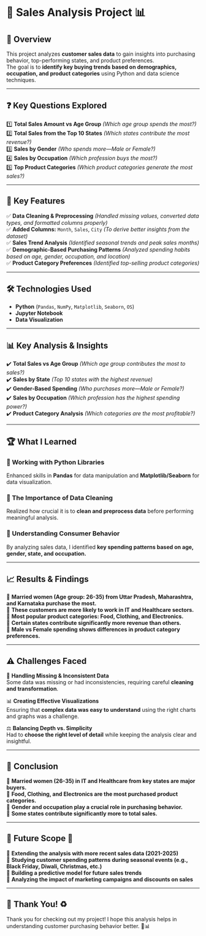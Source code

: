 # 🛒 Sales Analysis Project 📊  

## 📌 Overview  
This project analyzes **customer sales data** to gain insights into purchasing behavior, top-performing states, and product preferences.  
The goal is to **identify key buying trends based on demographics, occupation, and product categories** using Python and data science techniques.  

---

## ❓ Key Questions Explored  
1️⃣ **Total Sales Amount vs Age Group** *(Which age group spends the most?)*  
2️⃣ **Total Sales from the Top 10 States** *(Which states contribute the most revenue?)*  
3️⃣ **Sales by Gender** *(Who spends more—Male or Female?)*  
4️⃣ **Sales by Occupation** *(Which profession buys the most?)*  
5️⃣ **Top Product Categories** *(Which product categories generate the most sales?)*  

---

## 🔑 Key Features  
✅ **Data Cleaning & Preprocessing** *(Handled missing values, converted data types, and formatted columns properly)*  
✅ **Added Columns:** `Month`, `Sales`, `City` *(To derive better insights from the dataset)*  
✅ **Sales Trend Analysis** *(Identified seasonal trends and peak sales months)*  
✅ **Demographic-Based Purchasing Patterns** *(Analyzed spending habits based on age, gender, occupation, and location)*  
✅ **Product Category Preferences** *(Identified top-selling product categories)*  

---

## 🛠️ Technologies Used  
- **Python** (`Pandas`, `NumPy`, `Matplotlib`, `Seaborn`, `OS`)  
- **Jupyter Notebook**  
- **Data Visualization**  

---

## 📊 Key Analysis & Insights  
✔️ **Total Sales vs Age Group** *(Which age group contributes the most to sales?)*  
✔️ **Sales by State** *(Top 10 states with the highest revenue)*  
✔️ **Gender-Based Spending** *(Who purchases more—Male or Female?)*  
✔️ **Sales by Occupation** *(Which profession has the highest spending power?)*  
✔️ **Product Category Analysis** *(Which categories are the most profitable?)*  

---

## 🏆 What I Learned  
### 🔹 Working with Python Libraries  
Enhanced skills in **Pandas** for data manipulation and **Matplotlib/Seaborn** for data visualization.  

### 🔹 The Importance of Data Cleaning  
Realized how crucial it is to **clean and preprocess data** before performing meaningful analysis.  

### 🔹 Understanding Consumer Behavior  
By analyzing sales data, I identified **key spending patterns based on age, gender, state, and occupation.**  

---

## 📈 Results & Findings  
📍 **Married women (Age group: 26-35) from Uttar Pradesh, Maharashtra, and Karnataka purchase the most.**  
📍 **These customers are more likely to work in IT and Healthcare sectors.**  
📍 **Most popular product categories: Food, Clothing, and Electronics.**  
📍 **Certain states contribute significantly more revenue than others.**  
📍 **Male vs Female spending shows differences in product category preferences.**  

---

## ⚠️ Challenges Faced  
🚧 **Handling Missing & Inconsistent Data**  
Some data was missing or had inconsistencies, requiring careful **cleaning and transformation**.  

📊 **Creating Effective Visualizations**  
Ensuring that **complex data was easy to understand** using the right charts and graphs was a challenge.  

⚖️ **Balancing Depth vs. Simplicity**  
Had to **choose the right level of detail** while keeping the analysis clear and insightful.  

---

## 📌 Conclusion  
🔹 **Married women (26-35) in IT and Healthcare from key states are major buyers.**  
🔹 **Food, Clothing, and Electronics are the most purchased product categories.**  
🔹 **Gender and occupation play a crucial role in purchasing behavior.**  
🔹 **Some states contribute significantly more to total sales.**  

---

## 📌 Future Scope 🚀  
📍 **Extending the analysis with more recent sales data (2021-2025)**  
📍 **Studying customer spending patterns during seasonal events (e.g., Black Friday, Diwali, Christmas, etc.)**  
📍 **Building a predictive model for future sales trends**  
📍 **Analyzing the impact of marketing campaigns and discounts on sales**  

---

## 🌱 Thank You! ♻️  
Thank you for checking out my project! I hope this analysis helps in understanding customer purchasing behavior better. 🚀📊  
